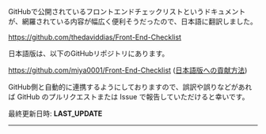 GitHubで公開されているフロントエンドチェックリストというドキュメントが、網羅されている内容が幅広く便利そうだったので、日本語に翻訳しました。

https://github.com/thedaviddias/Front-End-Checklist

日本語版は、以下のGitHubリポジトリにあります。

https://github.com/miya0001/Front-End-Checklist ([日本語版への貢献方法](https://github.com/miya0001/Front-End-Checklist#日本語版への貢献翻訳))

GitHub側と自動的に連携するようにしておりますので、誤訳や誤りなどがあれば GitHub のプルリクエストまたは Issue で報告していただけると幸いです。

最終更新日時: __LAST_UPDATE__

---
